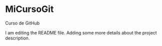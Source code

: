 # MiCursoGit
Curso de GitHub

I am editing the README file. Adding some more details about the project description.

